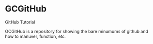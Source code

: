 # GCGitHub
GitHub Tutorial

GCGitHub is a repository for showing the bare minumums of github and how to manuver, function, etc.